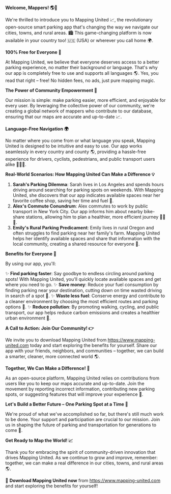 **Welcome, Mappers! 🌎🚗**

We're thrilled to introduce you to Mapping United 📈, the revolutionary open-source smart parking app that's changing the way we navigate our cities, towns, and rural areas. 🏙️ This game-changing platform is now available in your country too! 🇺🇸 (USA) or wherever you call home 🌍.

**100% Free for Everyone 🎁**

At Mapping United, we believe that everyone deserves access to a better parking experience, no matter their background or language. That's why our app is completely free to use and supports all languages 🌎. Yes, you read that right – free! No hidden fees, no ads, just pure mapping magic.

**The Power of Community Empowerment 💪**

Our mission is simple: make parking easier, more efficient, and enjoyable for every user. By leveraging the collective power of our community, we're creating a global network of mappers who contribute to our database, ensuring that our maps are accurate and up-to-date 📈.

**Language-Free Navigation 🌍**

No matter where you come from or what language you speak, Mapping United is designed to be intuitive and easy to use. Our app works seamlessly in every country and county 🌎, providing a hassle-free experience for drivers, cyclists, pedestrians, and public transport users alike 🚴‍♀️🚌.

**Real-World Scenarios: How Mapping United Can Make a Difference 💡**

1. **Sarah's Parking Dilemma**: Sarah lives in Los Angeles and spends hours driving around searching for parking spots on weekends. With Mapping United, she discovers that our app indicates available spaces near her favorite coffee shop, saving her time and fuel 🚗.
2. **Alex's Commute Conundrum**: Alex commutes to work by public transport in New York City. Our app informs him about nearby bike-share stations, allowing him to plan a healthier, more efficient journey 🚴‍♂️🚌.
3. **Emily's Rural Parking Predicament**: Emily lives in rural Oregon and often struggles to find parking near her family's farm. Mapping United helps her identify available spaces and share that information with the local community, creating a shared resource for everyone 💬.

**Benefits for Everyone 🌈**

By using our app, you'll:

✨ **Find parking faster**: Say goodbye to endless circling around parking spots! With Mapping United, you'll quickly locate available spaces and get where you need to go.
✨ **Save money**: Reduce your fuel consumption by finding parking near your destination, cutting down on time wasted driving in search of a spot 🚗.
✨ **Waste less fuel**: Conserve energy and contribute to a cleaner environment by choosing the most efficient routes and parking options 🌱.
✨ **Reduce pollution**: By promoting walking, cycling, and public transport, our app helps reduce carbon emissions and creates a healthier urban environment 🌸.

**A Call to Action: Join Our Community! 👉**

We invite you to download Mapping United from https://www.mapping-united.com today and start exploring the benefits for yourself. Share our app with your friends, neighbors, and communities – together, we can build a smarter, cleaner, more connected world 🌎.

**Together, We Can Make a Difference! 💪**

As an open-source platform, Mapping United relies on contributions from users like you to keep our maps accurate and up-to-date. Join the movement by reporting incorrect information, contributing new parking spots, or suggesting features that will improve your experience 🤝.

**Let's Build a Better Future – One Parking Spot at a Time 🚗**

We're proud of what we've accomplished so far, but there's still much work to be done. Your support and participation are crucial to our mission. Join us in shaping the future of parking and transportation for generations to come 🌟.

**Get Ready to Map the World! 📈**

Thank you for embracing the spirit of community-driven innovation that drives Mapping United. As we continue to grow and improve, remember: together, we can make a real difference in our cities, towns, and rural areas 🌎.

🚀 **Download Mapping United now** from https://www.mapping-united.com and start exploring the benefits for yourself!